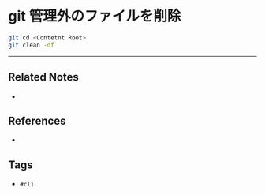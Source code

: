 # git 管理外のファイルを削除
```sh
git cd <Contetnt Root>
git clean -df 
```

---
## Related Notes
- 

## References
- 

## Tags
- `#cli` 